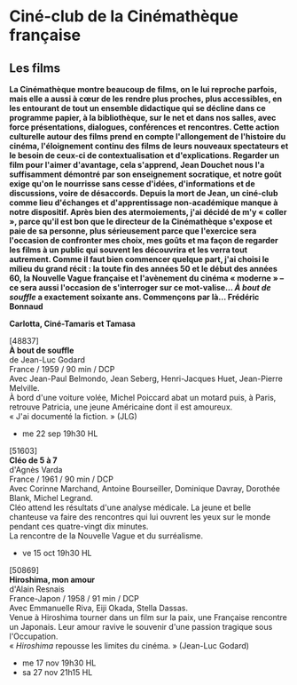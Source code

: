 # Ciné-club de la Cinémathèque française

## Les films

**La Cinémathèque montre beaucoup de films, on le lui reproche parfois, mais elle a aussi à cœur de les rendre plus proches, plus accessibles, en les entourant de tout un ensemble didactique qui se décline dans ce programme papier, à la bibliothèque, sur le net et dans nos salles, avec force présentations, dialogues, conférences et rencontres. Cette action culturelle autour des films prend en compte l'allongement de l'histoire du cinéma, l'éloignement continu des films de leurs nouveaux spectateurs et le besoin de ceux-ci de contextualisation et d'explications. Regarder un film pour l'aimer d'avantage, cela s'apprend, Jean Douchet nous l'a suffisamment démontré par son enseignement socratique, et notre goût exige qu'on le nourrisse sans cesse d'idées, d'informations et de discussions, voire de désaccords. Depuis la mort de Jean, un ciné-club comme lieu d'échanges et d'apprentissage non-académique manque à notre dispositif. Après bien des atermoiements, j'ai décidé de m'y « coller », parce qu'il est bon que le directeur de la Cinémathèque s'expose et paie de sa personne, plus sérieusement parce que l'exercice sera l'occasion de confronter mes choix, mes goûts et ma façon de regarder les films à un public qui souvent les découvrira et les verra tout autrement. Comme il faut bien commencer quelque part, j'ai choisi le milieu du grand récit : la toute fin des années 50 et le début des années 60, la Nouvelle Vague française et l'avènement du cinéma « moderne » – ce sera aussi l'occasion de s'interroger sur ce mot-valise... _À bout de souffle_ a exactement soixante ans. Commençons par là... Frédéric Bonnaud**

**Carlotta, Ciné-Tamaris et Tamasa**

[48837]  
**À bout de souffle**  
de Jean-Luc Godard  
France / 1959 / 90 min / DCP  
Avec Jean-Paul Belmondo, Jean Seberg, Henri-Jacques Huet, Jean-Pierre Melville.  
À bord d'une voiture volée, Michel Poiccard abat un motard puis, à Paris, retrouve Patricia, une jeune Américaine dont il est amoureux.  
« J'ai documenté la fiction. » (JLG)

- me 22 sep 19h30 HL

[51603]  
**Cléo de 5 à 7**  
d'Agnès Varda  
France / 1961 / 90 min / DCP  
Avec Corinne Marchand, Antoine Bourseiller, Dominique Davray, Dorothée Blank, Michel Legrand.  
Cléo attend les résultats d'une analyse médicale. La jeune et belle chanteuse va faire des rencontres qui lui ouvrent les yeux sur le monde pendant ces quatre-vingt dix minutes.  
La rencontre de la Nouvelle Vague et du surréalisme.

- ve 15 oct 19h30 HL

[50869]  
**Hiroshima, mon amour**  
d'Alain Resnais  
France-Japon / 1958 / 91 min / DCP  
Avec Emmanuelle Riva, Eiji Okada, Stella Dassas.  
Venue à Hiroshima tourner dans un film sur la paix, une Française rencontre un Japonais. Leur amour ravive le souvenir d'une passion tragique sous l'Occupation.  
« _Hiroshima_ repousse les limites du cinéma. » (Jean-Luc Godard)

- me 17 nov 19h30 HL  
- sa 27 nov 21h15 HL


